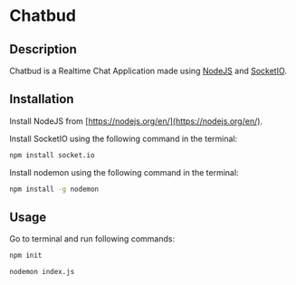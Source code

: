 # Chatbud 

## Description
Chatbud is a Realtime Chat Application made using [NodeJS](https://nodejs.org/en/) and [SocketIO](https://socket.io/). 

## Installation

Install NodeJS from [https://nodejs.org/en/](https://nodejs.org/en/).

Install SocketIO using the following command in the terminal:  

```bash
npm install socket.io
```

Install nodemon using the following command in the terminal:  

```bash
npm install -g nodemon
```

## Usage

Go to terminal and run following commands: 
```bash
npm init 

nodemon index.js
```

